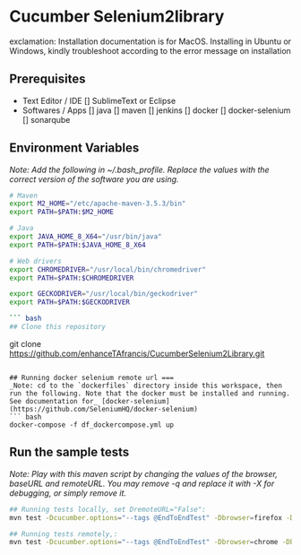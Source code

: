 # Cucumber Selenium2library 
exclamation: Installation documentation is for MacOS. Installing in Ubuntu or Windows, kindly troubleshoot according to the error message on installation

## Prerequisites
  - Text Editor / IDE
    [] SublimeText or Eclipse
  - Softwares / Apps
    [] java
    [] maven
    [] jenkins
    [] docker
    [] docker-selenium
    [] sonarqube

## Environment Variables
_Note: Add the following in ~/.bash_profile. Replace the values with the correct version of the software you are using._

``` bash
# Maven
export M2_HOME="/etc/apache-maven-3.5.3/bin"
export PATH=$PATH:$M2_HOME

# Java
export JAVA_HOME_8_X64="/usr/bin/java"
export PATH=$PATH:$JAVA_HOME_8_X64

# Web drivers
export CHROMEDRIVER="/usr/local/bin/chromedriver"
export PATH=$PATH:$CHROMEDRIVER

export GECKODRIVER="/usr/local/bin/geckodriver"
export PATH=$PATH:$GECKODRIVER

``` bash
## Clone this repository 
```
git clone https://github.com/enhanceTAfrancis/CucumberSelenium2Library.git
```

## Running docker selenium remote url ===
_Note: cd to the `dockerfiles` directory inside this workspace, then run the following. Note that the docker must be installed and running. See documentation for_ [docker-selenium](https://github.com/SeleniumHQ/docker-selenium)
``` bash
docker-compose -f df_dockercompose.yml up
```

## Run the sample tests
_Note: Play with this maven script by changing the values of the browser, baseURL and remoteURL. You may remove -q and replace it with -X for debugging, or simply remove it._
``` bash
## Running tests locally, set DremoteURL="False":
mvn test -Dcucumber.options="--tags @EndToEndTest" -Dbrowser=firefox -DbaseURL=http://automationpractice.com -DremoteURL="False" -q

## Running tests remotely,:
mvn test -Dcucumber.options="--tags @EndToEndTest" -Dbrowser=chrome -DbaseURL=http://automationpractice.com -q
```
